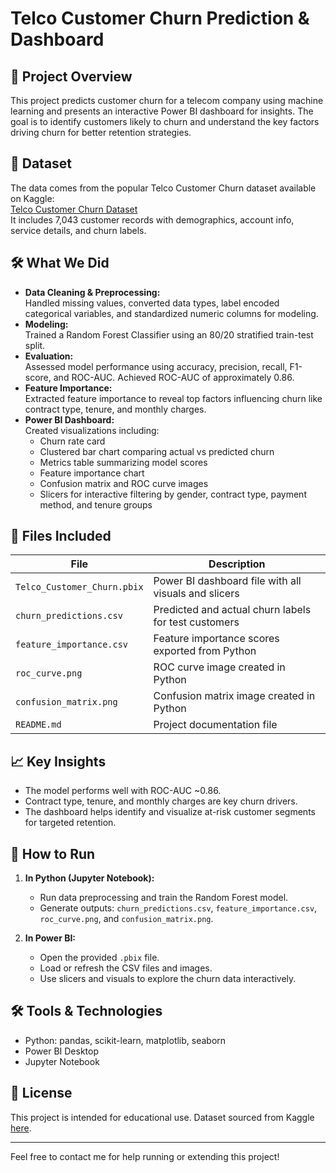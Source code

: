 # Telco Customer Churn Prediction & Dashboard

## 📌 Project Overview
This project predicts customer churn for a telecom company using machine learning and presents an interactive Power BI dashboard for insights. The goal is to identify customers likely to churn and understand the key factors driving churn for better retention strategies.

## 📂 Dataset
The data comes from the popular Telco Customer Churn dataset available on Kaggle:  
[Telco Customer Churn Dataset](https://www.kaggle.com/blastchar/telco-customer-churn)  
It includes 7,043 customer records with demographics, account info, service details, and churn labels.

## 🛠 What We Did
- **Data Cleaning & Preprocessing:**  
  Handled missing values, converted data types, label encoded categorical variables, and standardized numeric columns for modeling.
- **Modeling:**  
  Trained a Random Forest Classifier using an 80/20 stratified train-test split.
- **Evaluation:**  
  Assessed model performance using accuracy, precision, recall, F1-score, and ROC-AUC. Achieved ROC-AUC of approximately 0.86.
- **Feature Importance:**  
  Extracted feature importance to reveal top factors influencing churn like contract type, tenure, and monthly charges.
- **Power BI Dashboard:**  
  Created visualizations including:  
  - Churn rate card  
  - Clustered bar chart comparing actual vs predicted churn  
  - Metrics table summarizing model scores  
  - Feature importance chart  
  - Confusion matrix and ROC curve images  
  - Slicers for interactive filtering by gender, contract type, payment method, and tenure groups

## 📁 Files Included
| File                      | Description                                         |
|---------------------------|-----------------------------------------------------|
| `Telco_Customer_Churn.pbix` | Power BI dashboard file with all visuals and slicers |
| `churn_predictions.csv`   | Predicted and actual churn labels for test customers |
| `feature_importance.csv`  | Feature importance scores exported from Python      |
| `roc_curve.png`           | ROC curve image created in Python                    |
| `confusion_matrix.png`    | Confusion matrix image created in Python             |
| `README.md`               | Project documentation file                           |

## 📈 Key Insights
- The model performs well with ROC-AUC ~0.86.
- Contract type, tenure, and monthly charges are key churn drivers.
- The dashboard helps identify and visualize at-risk customer segments for targeted retention.

## 🚀 How to Run
1. **In Python (Jupyter Notebook):**  
   - Run data preprocessing and train the Random Forest model.  
   - Generate outputs: `churn_predictions.csv`, `feature_importance.csv`, `roc_curve.png`, and `confusion_matrix.png`.

2. **In Power BI:**  
   - Open the provided `.pbix` file.  
   - Load or refresh the CSV files and images.  
   - Use slicers and visuals to explore the churn data interactively.

## 🛠 Tools & Technologies
- Python: pandas, scikit-learn, matplotlib, seaborn  
- Power BI Desktop  
- Jupyter Notebook  

## 📄 License
This project is intended for educational use. Dataset sourced from Kaggle [here](https://www.kaggle.com/blastchar/telco-customer-churn).

---

Feel free to contact me for help running or extending this project!
